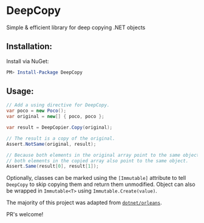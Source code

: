 # DeepCopy
Simple &amp; efficient library for deep copying .NET objects

## Installation:
Install via NuGet:
```powershell
PM> Install-Package DeepCopy
```

## Usage:
```C#
// Add a using directive for DeepCopy.
var poco = new Poco();
var original = new[] { poco, poco };

var result = DeepCopier.Copy(original);

// The result is a copy of the original.
Assert.NotSame(original, result);

// Because both elements in the original array point to the same object, 
// both elements in the copied array also point to the same object.
Assert.Same(result[0], result[1]);
```

Optionally, classes can be marked using the `[Immutable]` attribute to tell `DeepCopy` to skip copying them and return them unmodified.
Object can also be wrapped in `Immutable<T>` using `Immutable.Create(value)`.

The majority of this project was adapted from [`dotnet/orleans`](https://github.com/dotnet/orleans).

PR's welcome!